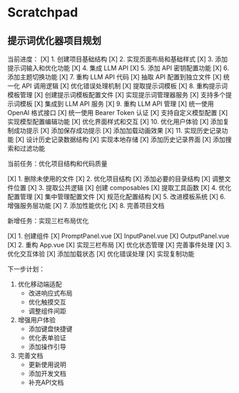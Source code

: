 # Scratchpad

## 提示词优化器项目规划

当前进度：
[X] 1. 创建项目基础结构
[X] 2. 实现页面布局和基础样式
[X] 3. 添加提示词输入和优化功能
[X] 4. 集成 LLM API
[X] 5. 添加 API 密钥配置功能
[X] 6. 添加主题切换功能
[X] 7. 重构 LLM API 代码
  [X] 抽取 API 配置到独立文件
  [X] 统一化 API 调用逻辑
  [X] 优化错误处理机制
  [X] 提取提示词模板
[X] 8. 重构提示词模板管理
  [X] 创建提示词模板配置文件
  [X] 实现提示词管理器服务
  [X] 支持多个提示词模板
  [X] 集成到 LLM API 服务
[X] 9. 重构 LLM API 管理
  [X] 统一使用 OpenAI 格式接口
  [X] 统一使用 Bearer Token 认证
  [X] 支持自定义模型配置
  [X] 实现模型配置编辑功能
  [X] 优化界面样式和交互
[X] 10. 优化用户体验
  [X] 添加复制成功提示
  [X] 添加保存成功提示
  [X] 添加加载动画效果
[X] 11. 实现历史记录功能
  [X] 设计历史记录数据结构
  [X] 实现本地存储
  [X] 添加历史记录界面
  [X] 添加搜索和过滤功能

当前任务：优化项目结构和代码质量

[X] 1. 删除未使用的文件
[X] 2. 优化项目结构
  [X] 添加必要的目录结构
  [X] 调整文件位置
[X] 3. 提取公共逻辑
  [X] 创建 composables
  [X] 提取工具函数
[X] 4. 优化配置管理
  [X] 集中管理配置文件
  [X] 规范化配置结构
[X] 5. 改进模板系统
[X] 6. 增强服务层功能
[X] 7. 添加性能优化
[X] 8. 完善项目文档

新增任务：实现三栏布局优化

[X] 1. 创建组件
  [X] PromptPanel.vue
  [X] InputPanel.vue
  [X] OutputPanel.vue
[X] 2. 重构 App.vue
  [X] 实现三栏布局
  [X] 优化状态管理
  [X] 完善事件处理
[X] 3. 优化交互体验
  [X] 添加加载状态
  [X] 优化错误处理
  [X] 实现复制功能

下一步计划：
1. 优化移动端适配
   - 改进响应式布局
   - 优化触摸交互
   - 调整组件间距
2. 增强用户体验
   - 添加键盘快捷键
   - 优化表单验证
   - 添加操作引导
3. 完善文档
   - 更新使用说明
   - 添加开发文档
   - 补充API文档 